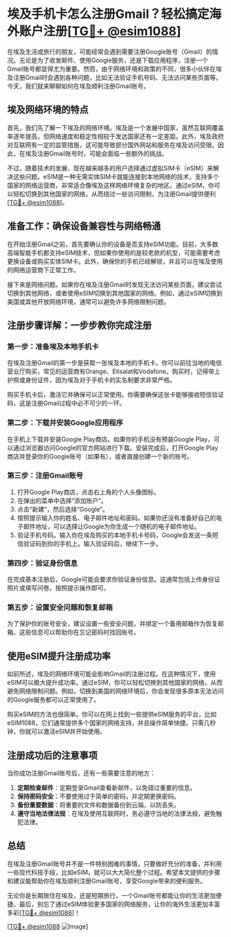 # 埃及手机卡怎么注册Gmail？轻松搞定海外账户注册[[TG💪+ @esim1088](https://t.me/s/esim1088)]

在埃及生活或旅行的朋友，可能经常会遇到需要注册Google账号（Gmail）的情况。无论是为了收发邮件、使用Google服务，还是下载应用程序，注册一个Gmail账号都显得尤为重要。然而，由于网络环境和政策的不同，很多小伙伴在埃及注册Gmail时会遇到各种问题，比如无法验证手机号码、无法访问某些页面等。今天，我们就来聊聊如何在埃及顺利注册Gmail账号。

## 埃及网络环境的特点

首先，我们先了解一下埃及的网络环境。埃及是一个发展中国家，虽然互联网覆盖率逐年提高，但网络速度和稳定性相较于发达国家还有一定差距。此外，埃及政府对互联网有一定的监管措施，这可能导致部分国外网站和服务在埃及访问受限。因此，在埃及注册Gmail账号时，可能会面临一些额外的挑战。

不过，随着技术的发展，现在越来越多的用户选择通过虚拟SIM卡（eSIM）来解决这些问题。eSIM是一种无需实体SIM卡就能连接到本地网络的技术，支持多个国家的网络运营商，非常适合像埃及这样网络环境复杂的地区。通过eSIM，你可以轻松切换到其他国家的网络，从而绕过一些访问限制，为注册Gmail提供便利[[TG💪+ @esim1088](https://t.me/s/esim1088)]。

## 准备工作：确保设备兼容性与网络畅通

在开始注册Gmail之前，首先要确认你的设备是否支持eSIM功能。目前，大多数高端智能手机都支持eSIM技术，但如果你使用的是较老款的机型，可能需要考虑更换设备或购买实体SIM卡。此外，确保你的手机已经解锁，并且可以在埃及使用的网络运营商下正常工作。

接下来是网络问题。如果你在埃及注册Gmail时发现无法访问某些页面，建议尝试切换到其他网络，或者使用eSIM切换到其他国家的网络。例如，通过eSIM切换到美国或其他开放网络环境，通常可以避免许多网络限制问题。

## 注册步骤详解：一步步教你完成注册

### 第一步：准备埃及本地手机卡

在埃及注册Gmail的第一步是获取一张埃及本地的手机卡。你可以前往当地的电信营业厅购买，常见的运营商有Orange、Etisalat和Vodafone。购买时，记得带上护照或身份证件，因为埃及对于手机卡的实名制要求非常严格。

购买手机卡后，激活它并确保可以正常使用。你需要确保这张卡能够接收短信验证码，这是注册Gmail过程中必不可少的一环。

### 第二步：下载并安装Google应用程序

在手机上下载并安装Google Play商店。如果你的手机没有预装Google Play，可以通过浏览器访问Google的官方网站进行下载。安装完成后，打开Google Play商店并登录你的Google账号（如果有），或者直接创建一个新的账号。

### 第三步：注册Gmail账号

1. 打开Google Play商店，点击右上角的个人头像图标。
2. 在弹出的菜单中选择“添加账户”。
3. 点击“新建”，然后选择“Google”。
4. 按照提示输入你的姓名、电子邮件地址和密码。如果你还没有准备好自己的电子邮件地址，可以选择让Google为你生成一个随机的电子邮件地址。
5. 验证手机号码。输入你在埃及购买的本地手机卡号码，Google会发送一条短信验证码到你的手机上。输入验证码后，继续下一步。

### 第四步：验证身份信息

在完成基本注册后，Google可能会要求你验证身份信息。这通常包括上传身份证照片或填写问卷。按照提示操作即可。

### 第五步：设置安全问题和恢复邮箱

为了保护你的账号安全，建议设置一些安全问题，并绑定一个备用邮箱作为恢复邮箱。这些信息可以帮助你在忘记密码时找回账号。

## 使用eSIM提升注册成功率

如前所述，埃及的网络环境可能会影响Gmail的注册过程。在这种情况下，使用eSIM可以极大提升成功率。通过eSIM，你可以轻松切换到其他国家的网络，从而避免网络限制问题。例如，切换到美国的网络环境后，你会发现很多原本无法访问的Google服务都可以正常使用了。

购买eSIM的方法也很简单。你可以在网上找到一些提供eSIM服务的平台，比如eSIM1088，它们通常提供多个国家的网络支持，并且操作简单快捷。只需几秒钟，你就可以激活eSIM并开始使用。

## 注册成功后的注意事项

当你成功注册Gmail账号后，还有一些需要注意的地方：

1. **定期检查邮件**：定期登录Gmail查看新邮件，以免错过重要的信息。
2. **保持密码安全**：不要使用过于简单的密码，并定期更换密码。
3. **备份重要数据**：将重要的文件和数据备份到云端，以防丢失。
4. **遵守当地法律法规**：在埃及使用互联网时，务必遵守当地的法律法规，避免触犯法律。

## 总结

在埃及注册Gmail账号并不是一件特别困难的事情，只要做好充分的准备，并利用一些现代科技手段，比如eSIM，就可以大大简化整个过程。希望本文提供的步骤和建议能帮助你在埃及顺利注册Gmail账号，享受Google带来的便利服务。

无论你是长期居住在埃及，还是短期旅行，一个Gmail账号都能让你的生活更加便捷。最后，别忘了通过eSIM体验更多国家的网络服务，让你的海外生活更加丰富多彩[[TG💪+ @esim1088](https://t.me/s/esim1088)]！

[[TG💪+ @esim1088](https://t.me/s/esim1088) ![Image](https://i.postimg.cc/4NQfJmqS/Snipaste-2025-05-13-00-14-12.png)]
